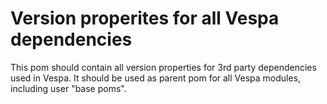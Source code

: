 <!-- Copyright Yahoo. Licensed under the terms of the Apache 2.0 license. See LICENSE in the project root. -->
# Version properites for all Vespa dependencies

This pom should contain all version properties for 3rd party
dependencies used in Vespa. It should be used as parent pom for
all Vespa modules, including user "base poms".
